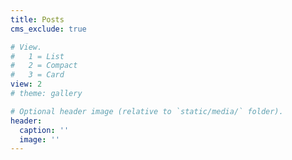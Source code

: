 ```yaml
---
title: Posts
cms_exclude: true

# View.
#   1 = List
#   2 = Compact
#   3 = Card
view: 2
# theme: gallery

# Optional header image (relative to `static/media/` folder).
header:
  caption: ''
  image: ''
---
```

<!-- - 📚 [**Personalize your site**](https://www.notion.so/Time-on-Earth-ec1b478fe71a43f3a0d73561a7f5b30a) -->